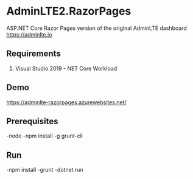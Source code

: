 # AdminLTE2.RazorPages
ASP.NET Core Razor Pages version of the original AdminLTE dashboard https://adminlte.io
## Requirements
1. Visual Studio 2019 - NET Core Workload
## Demo
https://adminlte-razorpages.azurewebsites.net/

## Prerequisites
-node
-npm install -g grunt-cli

## Run
-npm install
-grunt
-dotnet run
